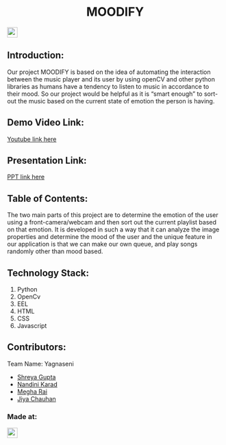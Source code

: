 

<h1 align="center">MOODIFY</h1>
<p align="center">
</p>

<a href="https://hack36.com"> <img src="https://cutt.ly/BuiltAtHack36" height=24px> </a>


## Introduction:
Our project MOODIFY is based on the idea of automating the interaction between the music player and its user by using openCV and other python libraries as humans have a tendency to listen to music in accordance to their mood. So our project would be helpful as it is “smart enough” to sort-out the music based on the current state of emotion the person is having.

## Demo Video Link:
  <a href="https://youtu.be/WvvSdDZjGA0 ">Youtube link here</a>
  
## Presentation Link:
  <a href="https://docs.google.com/presentation/d/1dbOyqnmSEbnSpG9xCivxUxm9ZH8ddleyM4UOIOmlaG8/edit?usp=sharing"> PPT link here </a>
  
  
## Table of Contents:
The two main parts of this project are to determine the emotion of the user using a front-camera/webcam and then sort out the current playlist based on that emotion. It is developed in such a way that it can analyze the image properties and determine the mood of the user and the unique feature in our application is that we can make our own queue, and play songs randomly other than mood based.


## Technology Stack:
  1) Python
  2) OpenCv
  3) EEL
  4) HTML
  5) CSS
  6) Javascript
  

## Contributors:

Team Name: Yagnaseni

* [Shreya Gupta](https://github.com/Shreya119)
* [Nandini Karad](https://github.com/Nanzzie)
* [Megha Rai](https://github.com/megharai13)
* [Jiya Chauhan](https://github.com/Jiya76)


### Made at:
<a href="https://hack36.com"> <img src="https://cutt.ly/BuiltAtHack36" height=24px> </a>

